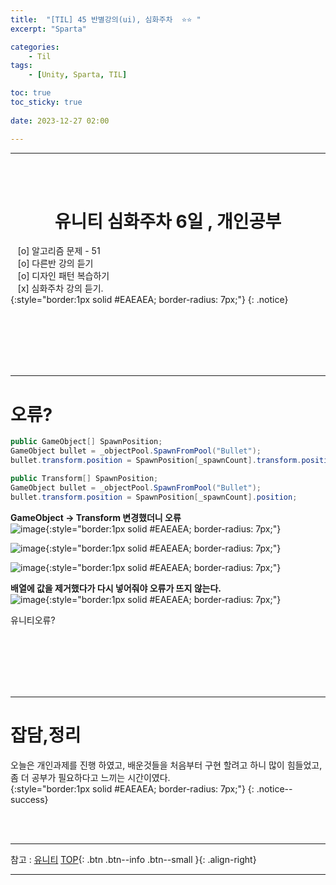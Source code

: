 ```yaml
---
title:  "[TIL] 45 반별강의(ui), 심화주차  ⭐⭐ "
excerpt: "Sparta"

categories:
    - Til
tags:
    - [Unity, Sparta, TIL]

toc: true
toc_sticky: true
 
date: 2023-12-27 02:00

---
```

- - -

<BR><BR>


<center><H1>  유니티 심화주차 6일 , 개인공부 </H1></center>

&nbsp;&nbsp; [o] 알고리즘 문제  - 51  
&nbsp;&nbsp; [o] 다른반 강의 듣기  
&nbsp;&nbsp; [o] 디자인 패턴 복습하기   
&nbsp;&nbsp; [x] 심화주차 강의 듣기.  
{:style="border:1px solid #EAEAEA; border-radius: 7px;"}
{: .notice}  

<br><br><br><br><br>
- - - 

# 오류?

<div class="notice--primary" markdown="1"> 

```c#
public GameObject[] SpawnPosition;
GameObject bullet = _objectPool.SpawnFromPool("Bullet");
bullet.transform.position = SpawnPosition[_spawnCount].transform.position;

public Transform[] SpawnPosition;
GameObject bullet = _objectPool.SpawnFromPool("Bullet");
bullet.transform.position = SpawnPosition[_spawnCount].position;
```
</div>

**GameObject -> Transform 변경했더니 오류**  
![image](https://github.com/levell1/levell1.github.io/assets/96651722/9bc99052-2f44-4342-b0da-ceb22f71dbcc){:style="border:1px solid #EAEAEA; border-radius: 7px;"}  

![image](https://github.com/levell1/levell1.github.io/assets/96651722/acc273f1-9989-4316-ac3e-c93a128c7c12){:style="border:1px solid #EAEAEA; border-radius: 7px;"}  

![image](https://github.com/levell1/levell1.github.io/assets/96651722/8f929963-9040-488d-8113-e3c4f06e3892){:style="border:1px solid #EAEAEA; border-radius: 7px;"}  

**배열에 값을 제거했다가 다시 넣어줘야 오류가 뜨지 않는다.**  
![image](https://github.com/levell1/levell1.github.io/assets/96651722/5c638a02-c7c5-4970-a2e6-1a22ff615d86){:style="border:1px solid #EAEAEA; border-radius: 7px;"}  

유니티오류?  

<br><br><br><br><br>
- - - 

# 잡담,정리
오늘은 개인과제를 진행 하였고, 배운것들을 처음부터 구현 할려고 하니 많이 힘들었고, 좀 더 공부가 필요하다고 느끼는 시간이였다.  
{:style="border:1px solid #EAEAEA; border-radius: 7px;"}
{: .notice--success}  
 

<br><br>
- - -

참고 : [유니티](https://docs.unity3d.com/kr/)
[TOP](#){: .btn .btn--info .btn--small }{: .align-right}
<br>
- - -
